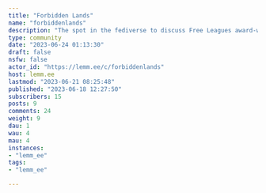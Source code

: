 ```yaml
---
title: "Forbidden Lands" 
name: "forbiddenlands"
description: "The spot in the fediverse to discuss Free Leagues award-winning Roleplaying Game Forbidden Lands and its expansions. [Find an excellent starting guide for lemmy here](https://sh.itjust.works/post/24928)"
type: community
date: "2023-06-24 01:13:30"
draft: false
nsfw: false
actor_id: "https://lemm.ee/c/forbiddenlands"
host: lemm.ee
lastmod: "2023-06-21 08:25:48"
published: "2023-06-18 12:27:50"
subscribers: 15
posts: 9
comments: 24
weight: 9
dau: 1
wau: 4
mau: 4
instances:
- "lemm_ee"
tags: 
- "lemm_ee"

---
```

